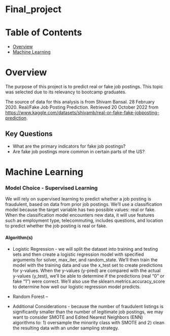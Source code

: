 # Final_project

# Table of Contents 

<!-- vscode-markdown-toc -->
* [Overview](#Overview)
* [Machine Learning](#Machine_Learning)

<!-- vscode-markdown-toc-config
	numbering=true
	autoSave=true
	/vscode-markdown-toc-config -->
<!-- /vscode-markdown-toc -->

# <a name='Overview'></a>Overview

The purpose of this project is to predict real or fake job postings. This topic was selected due to its relevancy to bootcamp graduates. 

The source of data for this analysis is from Shivam Bansal. 28 February 2020. Real/Fake Job Posting Prediction. Retrieved 20 October 2022 from https://www.kaggle.com/datasets/shivamb/real-or-fake-fake-jobposting-prediction.  

## Key Questions
* What are the primary indicators for fake job postings?
* Are fake job postings more common in certain parts of the US?

# <a name='Machine_Learning'></a>Machine Learning
### Model Choice - Supervised Learning

We will rely on supervised learning to predict whether a job posting is fraudulent, based on data from prior job postings. We’ll use a classification model because the target variable has two possible values: real or fake. When the classification model encounters new data, it will use features such as employment type, telecommuting, includes questions, and location to predict whether the job posting is real or fake. 

#### Algorithm(s)

* Logistic Regression - we will split the dataset into training and testing sets and then create a logistic regression model with specified arguments for solver, max_iter, and random_state. We’ll then train the model with the training data and use the x_test set to create predictions for y-values.  When the y-values (y-pred) are compared with the actual y-values (y_test), we’ll be able to determine if the predictions (real “0” or fake “1”) were correct. We’ll also use the sklearn.metrics.accuracy_score to determine how well our logistic regression model predicts.

* Random Forest –

* Additional Considerations - because the number of fraudulent listings is significantly smaller than the number of legitimate job postings, we may want to consider SMOTE and Edited Nearest Neighbors (ENN) algorithms to: 1) oversample the minority class with SMOTE and 2) clean the resulting data with an under sampling strategy.

